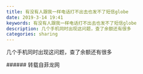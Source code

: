 ```yaml
---
title: 有没有人跟我一样电话打不出去也发不了短信globe
date: 2019-3-14 19:41
keywords: 有没有人跟我一样电话打不出去也发不了短信globe
description: 几个手机同时出现这问题，查了余额还有很多
categories: sharing
---
```

<td class="t_f" id="postmessage_3225946">

几个手机同时出现这问题，查了余额还有很多<img alt="" border="0" class="zoom" data-cf-modified-d507cb7f537328d176d280b5-="" file="http://www.flw.ph//mobcent//app/data/phiz/default/02.png" id="aimg_TZ7Tp" lazyloadthumb="1" onclick="" onmouseover="" src="http://www.flw.ph//mobcent//app/data/phiz/default/02.png"/><img alt="" border="0" class="zoom" data-cf-modified-d507cb7f537328d176d280b5-="" file="http://www.flw.ph//mobcent//app/data/phiz/default/38.png" id="aimg_xgzHp" lazyloadthumb="1" onclick="" onmouseover="" src="http://www.flw.ph//mobcent//app/data/phiz/default/38.png"/><img alt="" border="0" class="zoom" data-cf-modified-d507cb7f537328d176d280b5-="" file="http://www.flw.ph//mobcent//app/data/phiz/default/36.png" id="aimg_Dsh06" lazyloadthumb="1" onclick="" onmouseover="" src="http://www.flw.ph//mobcent//app/data/phiz/default/36.png"/><img alt="" border="0" class="zoom" data-cf-modified-d507cb7f537328d176d280b5-="" file="http://www.flw.ph//mobcent//app/data/phiz/default/33.png" id="aimg_aUK0Z" lazyloadthumb="1" onclick="" onmouseover="" src="http://www.flw.ph//mobcent//app/data/phiz/default/33.png"/><br/>
</td>
###### 转载自菲龙网